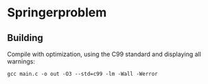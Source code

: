# Springerproblem

## Building

Compile with optimization, using the C99 standard and displaying all warnings:

`gcc main.c -o out -O3 --std=c99 -lm -Wall -Werror`
